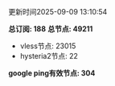 更新时间2025-09-09 13:10:54

**总订阅: 188**
**总节点: 49211**
- vless节点: 23015
- hysteria2节点: 22

**google ping有效节点: 304**
